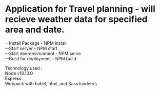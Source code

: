 # Application for Travel planning - will recieve weather data for specified area and date.

--Install Package - NPM install
\
--Start server - NPM start
\
--Start dev-environment - NPM serve
\
--Build for deployment - NPM build


Technology used : \
Node v18.13.0 \
Express \
Webpack with babel, html, and Sass loaders \





